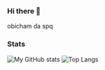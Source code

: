 ### Hi there 👋

obicham da spq

### Stats
![My GitHub stats](https://github-readme-stats.vercel.app/api?username=Misho12345&count_private=true&show_icons=true&theme=chartreuse-dark)
![Top Langs](https://github-readme-stats.vercel.app/api/top-langs/?username=Misho12345&layout=compact&theme=chartreuse-dark)

<!--
**Misho12345/Misho12345** is a ✨ _special_ ✨ repository because its `README.md` (this file) appears on your GitHub profile.

Here are some ideas to get you started:

- 🔭 I’m currently working on ...
- 🌱 I’m currently learning ...
- 👯 I’m looking to collaborate on ...
- 🤔 I’m looking for help with ...
- 💬 Ask me about ...
- 📫 How to reach me: ...
- 😄 Pronouns: ...
- ⚡ Fun fact: ...
-->
